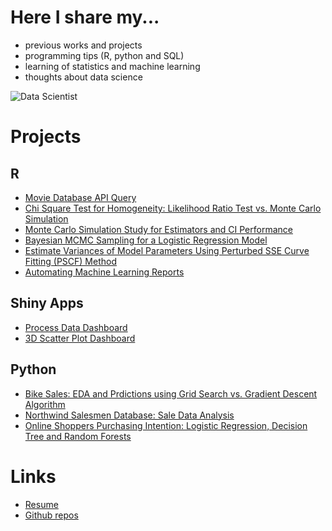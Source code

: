 # Here I share my...

- previous works and projects
- programming tips (R, python and SQL)
- learning of statistics and machine learning 
- thoughts about data science

![Data Scientist](https://i.redd.it/p6va3hrtmvr71.jpg)

# Projects

## R

- [Movie Database API Query](https://github.com/chsueh2/Movie_Database_API_Query)
- [Chi Square Test for Homogeneity: Likelihood Ratio Test vs. Monte Carlo Simulation](https://github.com/chsueh2/LRT_Chi_Square_Test)
- [Monte Carlo Simulation Study for Estimators and CI Performance](https://github.com/chsueh2/MonteCarlo_CI_Performance)
- [Bayesian MCMC Sampling for a Logistic Regression Model](https://github.com/chsueh2/MCMC_Sampling)
- [Estimate Variances of Model Parameters Using Perturbed SSE Curve Fitting (PSCF) Method](https://github.com/chsueh2/Estimate_Variances_PSCF)
- [Automating Machine Learning Reports](https://github.com/chsueh2/Automating_Modeling_Reports)

## Shiny Apps

- [Process Data Dashboard](https://github.com/chsueh2/Process_Data_Dashboard)
- [3D Scatter Plot Dashboard](https://github.com/chsueh2/3D_Scatter_Plot_Dashboard)

## Python

- [Bike Sales: EDA and Prdictions using Grid Search vs. Gradient Descent Algorithm](https://github.com/chsueh2/Grid_Search_GD)
- [Northwind Salesmen Database: Sale Data Analysis](https://github.com/chsueh2/Northwind_Salesmen_Database)
- [Online Shoppers Purchasing Intention: Logistic Regression, Decision Tree and Random Forests](https://github.com/chsueh2/Online_Shoppers_Purchasing_Intention)


# Links

- [Resume](https://profile.indeed.com/p/chienlanh-tkm9w32)<br>
- [Github repos](https://github.com/chsueh2?tab=repositories)<br>


